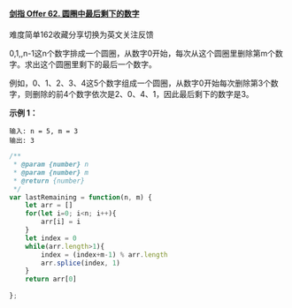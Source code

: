 #### [剑指 Offer 62. 圆圈中最后剩下的数字](https://leetcode-cn.com/problems/yuan-quan-zhong-zui-hou-sheng-xia-de-shu-zi-lcof/)

难度简单162收藏分享切换为英文关注反馈

0,1,,n-1这n个数字排成一个圆圈，从数字0开始，每次从这个圆圈里删除第m个数字。求出这个圆圈里剩下的最后一个数字。

例如，0、1、2、3、4这5个数字组成一个圆圈，从数字0开始每次删除第3个数字，则删除的前4个数字依次是2、0、4、1，因此最后剩下的数字是3。

 

**示例 1：**

```
输入: n = 5, m = 3
输出: 3
```



```javascript
/**
 * @param {number} n
 * @param {number} m
 * @return {number}
 */
var lastRemaining = function(n, m) {
    let arr = []
    for(let i=0; i<n; i++){
        arr[i] = i
    }
    let index = 0
    while(arr.length>1){
        index = (index+m-1) % arr.length
        arr.splice(index, 1)
    }
    return arr[0]
    
};
```

